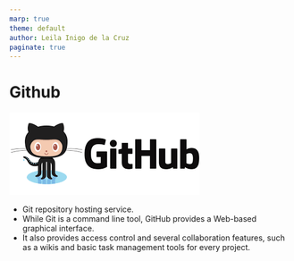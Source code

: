 ```yaml
---
marp: true
theme: default
author: Leila Inigo de la Cruz
paginate: true
---
```


# Github

![](img/github.png)
- Git repository hosting service. 
- While Git is a command line tool, GitHub provides a Web-based graphical interface. 
- It also provides access control and several collaboration features, such as a wikis and basic task management tools for every project. 